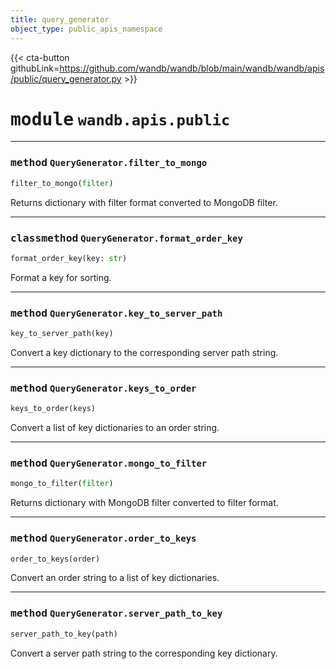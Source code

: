```yaml
---
title: query_generator
object_type: public_apis_namespace
---
```


{{< cta-button githubLink=https://github.com/wandb/wandb/blob/main/wandb/wandb/apis/public/query_generator.py >}}




# <kbd>module</kbd> `wandb.apis.public`






---


### <kbd>method</kbd> `QueryGenerator.filter_to_mongo`

```python
filter_to_mongo(filter)
```

Returns dictionary with filter format converted to MongoDB filter. 

---

### <kbd>classmethod</kbd> `QueryGenerator.format_order_key`

```python
format_order_key(key: str)
```

Format a key for sorting. 

---

### <kbd>method</kbd> `QueryGenerator.key_to_server_path`

```python
key_to_server_path(key)
```

Convert a key dictionary to the corresponding server path string. 

---

### <kbd>method</kbd> `QueryGenerator.keys_to_order`

```python
keys_to_order(keys)
```

Convert a list of key dictionaries to an order string. 

---

### <kbd>method</kbd> `QueryGenerator.mongo_to_filter`

```python
mongo_to_filter(filter)
```

Returns dictionary with MongoDB filter converted to filter format. 

---

### <kbd>method</kbd> `QueryGenerator.order_to_keys`

```python
order_to_keys(order)
```

Convert an order string to a list of key dictionaries. 

---

### <kbd>method</kbd> `QueryGenerator.server_path_to_key`

```python
server_path_to_key(path)
```

Convert a server path string to the corresponding key dictionary. 


